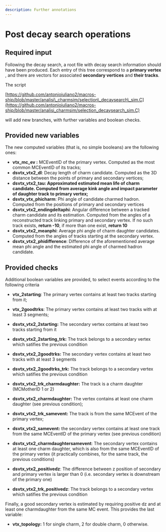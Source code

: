 ```yaml
---
description: Further annotations
---
```


# Post decay search operations

## Required input

Following the decay search, a root file with decay search information should have been produced. Each entry of this tree correspond to a **primary vertex** , and there are vectors for associated **secondary vertices** and **their tracks**.

The script 

[https://github.com/antonioiuliano2/macros-ship/blob/master/analisi\_charmsim/selection\_decaysearch\_sim.C](https://github.com/antonioiuliano2/macros-ship/blob/master/analisi_charmsim/selection_decaysearch_sim.C) 

will add new branches, with further variables and boolean checks.

## Provided new variables

The new computed variables \(that is, no simple booleans\) are the following ones:

* **vtx\_mc\_ev :** MCEventID of the primary vertex. Computed as the most common MCEventID of its tracks;
* **dsvtx\_vtx2\_dl**: Decay length of charm candidate. Computed as the 3D distance between the points of primary and secondary vertices;
* **dsvtx\_vtx2\_tau: Approximated estimated mean life of charm candidate. Computed from average kink angle and impact parameter of daughter track to primary vertex;** 
* **dsvtx\_vtx\_phicharm**: Phi angle of candidate charmed hadron. Computed from the positions of primary and secondary vertices
* **dsvtx\_vtx2\_endingdeltaphi**: Angular difference between a tracked charm candidate and its estimation. Computed from the angles of a reconstructed track linking primary and secondary vertex. If no such track exists, **return -10**, if more than one exist, **return 10**  
* **dsvtx\_vtx2\_meanphi**: Average phi angle of charm daughter candidates. Computed from the angles of tracks starting at the secondary vertex.
* **dsvtx\_vtx2\_phidifference**: Difference of the aforementioned average mean phi angle and the estimated phi angle of charmed hadron candidate.

## Provided checks

Additional boolean variables are provided, to select events according to the following criteria

* **vtx\_2starting**: The primary vertex contains at least two tracks starting from it;
* **vtx\_2goodtrks**: The primary vertex contains at least two tracks with at least 3 segments;



* **dsvtx\_vtx2\_2starting:** The secondary vertex contains at least two tracks starting from it
* **dsvtx\_vtx2\_2starting\_trk:** The track belongs to a secondary vertex which satifies the previous condition
* **dsvtx\_vtx2\_2goodtrks:** The secondary vertex contains at least two tracks with at least 3 segments
* **dsvtx\_vtx2\_2goodtrks\_trk:** The track belongs to a secondary vertex which satifies the previous condition



* **dsvtx\_vtx2\_trk\_charmdaughter:** The track is a charm daughter \(MCMotherID 1 or 2\)
* **dsvtx\_vtx2\_charmdaughter:** The vertex contains at least one charm daughter \(see previous condition\);
* **dsvtx\_vtx2\_trk\_samevent:** The track is from the same MCEvent of the primary vertex;
* **dsvtx\_vtx2\_samevent:** the secondary vertex contains at least one track from the same MCEventID of the primary vertex \(see previous condition\) 
* **dsvtx\_vtx2\_charmdaughtersamevent**: The secondary vertex contains at least one charm daughter, which is also from the same MCEventID of the primary vertex \(it practically combines, for the same track, the previous conditions\)
* **dsvtx\_vtx2\_positivedz**: The difference between z position of secondary and primary vertex is larger than 0 \(i.e. secondary vertex is downstream of the primary one\)
* **dsvtx\_vtx2\_trk\_positivedz**: The track belongs to a secondary vertex which satifies the previous condition

Finally, a good secondary vertex is estimated by requiring positive dz and at least one charmdaughter from the same MC event. This provides the last variable:

* **vtx\_topology:** 1 for single charm, 2 for double charm, 0 otherwise.



